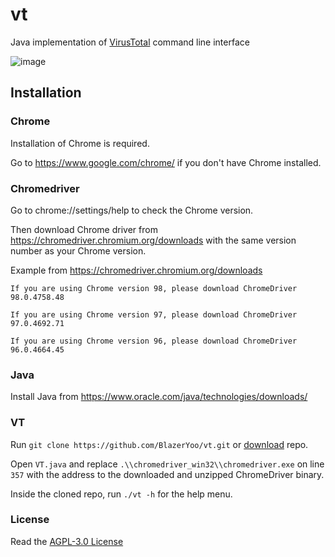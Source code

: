 # vt
 Java implementation of [VirusTotal](https://www.virustotal.com/gui/home/upload) command line interface


![image](https://user-images.githubusercontent.com/69565038/150281347-9857c224-c97a-4360-b839-25395e5ff948.png)


## Installation

### Chrome
Installation of Chrome is required.

Go to https://www.google.com/chrome/ if you don't have Chrome installed.


### Chromedriver
Go to chrome://settings/help to check the Chrome version.

Then download Chrome driver from https://chromedriver.chromium.org/downloads with the same version number as your Chrome version.

Example from https://chromedriver.chromium.org/downloads
```
If you are using Chrome version 98, please download ChromeDriver 98.0.4758.48

If you are using Chrome version 97, please download ChromeDriver 97.0.4692.71

If you are using Chrome version 96, please download ChromeDriver 96.0.4664.45
```


### Java
Install Java from https://www.oracle.com/java/technologies/downloads/


### VT
Run `git clone https://github.com/BlazerYoo/vt.git` or [download](https://github.com/BlazerYoo/vt/archive/refs/heads/main.zip) repo.

Open `VT.java` and replace `.\\chromedriver_win32\\chromedriver.exe` on line `357` with the address to the downloaded and unzipped ChromeDriver binary.

Inside the cloned repo, run `./vt -h` for the help menu.


### License

Read the [AGPL-3.0 License](https://github.com/BlazerYoo/vt/blob/main/LICENSE)
